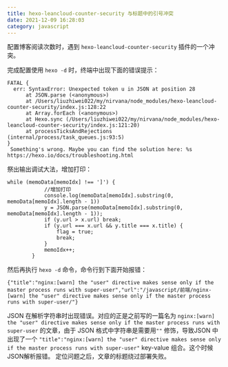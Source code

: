 ```yaml
---
title: hexo-leancloud-counter-security 与标题中的引号冲突
date: 2021-12-09 16:28:03
category: javascript
---
```

配置博客阅读次数时，遇到 `hexo-leancloud-counter-security` 插件的一个冲突。

完成配置使用 `hexo -d` 时，终端中出现下面的错误提示：

```
FATAL {
  err: SyntaxError: Unexpected token u in JSON at position 28
      at JSON.parse (<anonymous>)
      at /Users/liuzhiwei022/my/nirvana/node_modules/hexo-leancloud-counter-security/index.js:128:22
      at Array.forEach (<anonymous>)
      at Hexo.sync (/Users/liuzhiwei022/my/nirvana/node_modules/hexo-leancloud-counter-security/index.js:121:20)
      at processTicksAndRejections (internal/process/task_queues.js:93:5)
}
 Something's wrong. Maybe you can find the solution here: %s https://hexo.io/docs/troubleshooting.html
```
祭出输出调试大法，增加打印：
```
while (memoData[memoIdx] !== ']') {
            //增加打印
            console.log(memoData[memoIdx].substring(0, memoData[memoIdx].length - 1))
            y = JSON.parse(memoData[memoIdx].substring(0, memoData[memoIdx].length - 1));
            if (y.url > x.url) break;
            if (y.url === x.url && y.title === x.title) {
                flag = true;
                break;
            }
            memoIdx++;
        }
```

然后再执行 `hexo -d` 命令，命令行到下面开始报错：

```
{"title":"nginx:[warn] the "user" directive makes sense only if the master process runs with super-user","url":"/javascript/前端/nginx- [warn] the "user" directive makes sense only if the master process runs with super-user/"}
```
JSON 在解析字符串时出现错误。对应的正是之前写的一篇名为 `nginx:[warn] the "user" directive makes sense only if the master process runs with super-user` 的文章，由于 JSON 格式中字符串是需要用`""` 修饰，导致JSON 中出现了一个 `"title":"nginx:[warn] the "user" directive makes sense only if the master process runs with super-user"` key-value 组合。这个时候JSON解析报错。
定位问题之后，文章的标题绕过部署失败。

